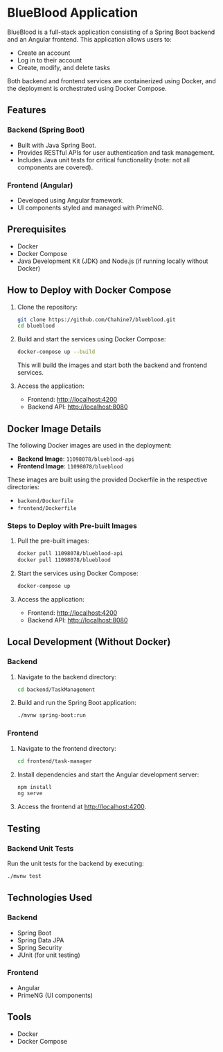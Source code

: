 
# BlueBlood Application

BlueBlood is a full-stack application consisting of a Spring Boot backend and an Angular frontend. This application allows users to:

- Create an account
- Log in to their account
- Create, modify, and delete tasks

Both backend and frontend services are containerized using Docker, and the deployment is orchestrated using Docker Compose.

## Features

### Backend (Spring Boot)

- Built with Java Spring Boot.
- Provides RESTful APIs for user authentication and task management.
- Includes Java unit tests for critical functionality (note: not all components are covered).

### Frontend (Angular)

- Developed using Angular framework.
- UI components styled and managed with PrimeNG.

## Prerequisites

- Docker
- Docker Compose
- Java Development Kit (JDK) and Node.js (if running locally without Docker)

## How to Deploy with Docker Compose

1. Clone the repository:

   ```bash
   git clone https://github.com/Chahine7/blueblood.git
   cd blueblood
   ```

2. Build and start the services using Docker Compose:

   ```bash
   docker-compose up --build
   ```

   This will build the images and start both the backend and frontend services.

3. Access the application:

   - Frontend: [http://localhost:4200](http://localhost:4200)
   - Backend API: [http://localhost:8080](http://localhost:8080)

## Docker Image Details

The following Docker images are used in the deployment:

- **Backend Image**: `11098078/blueblood-api`
- **Frontend Image**: `11098078/blueblood`

These images are built using the provided Dockerfile in the respective directories:

- `backend/Dockerfile`
- `frontend/Dockerfile`

### Steps to Deploy with Pre-built Images

1. Pull the pre-built images:

   ```bash
   docker pull 11098078/blueblood-api
   docker pull 11098078/blueblood
   ```

2. Start the services using Docker Compose:

   ```bash
   docker-compose up
   ```

3. Access the application:

   - Frontend: [http://localhost:4200](http://localhost:4200)
   - Backend API: [http://localhost:8080](http://localhost:8080)

## Local Development (Without Docker)

### Backend

1. Navigate to the backend directory:

   ```bash
   cd backend/TaskManagement
   ```

2. Build and run the Spring Boot application:

   ```bash
   ./mvnw spring-boot:run
   ```

### Frontend

1. Navigate to the frontend directory:

   ```bash
   cd frontend/task-manager
   ```

2. Install dependencies and start the Angular development server:

   ```bash
   npm install
   ng serve
   ```

3. Access the frontend at [http://localhost:4200](http://localhost:4200).

## Testing

### Backend Unit Tests

Run the unit tests for the backend by executing:

```bash
./mvnw test
```

## Technologies Used

### Backend

- Spring Boot
- Spring Data JPA
- Spring Security
- JUnit (for unit testing)

### Frontend

- Angular
- PrimeNG (UI components)

## Tools

- Docker
- Docker Compose
